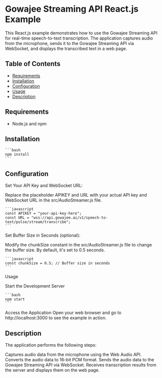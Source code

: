 # Gowajee Streaming API React.js Example

This React.js example demonstrates how to use the Gowajee Streaming API for real-time speech-to-text transcription. The application captures audio from the microphone, sends it to the Gowajee Streaming API via WebSocket, and displays the transcribed text in a web page.

## Table of Contents

- [Requirements](#requirements)
- [Installation](#installation)
- [Configuration](#configuration)
- [Usage](#usage)
- [Description](#description)

## Requirements

- Node.js and npm

## Installation
    ```bash
    npm install
    ```

## Configuration

Set Your API Key and WebSocket URL:

Replace the placeholder APIKEY and URL with your actual API key and WebSocket URL in the src/AudioStreamer.js file.

    ```javascript
    const APIKEY = "your-api-key-here";
    const URL = "wss://api.gowajee.ai/v1/speech-to-text/pulse/stream/transcribe";
    ```

Set Buffer Size in Seconds (optional):

Modify the chunkSize constant in the src/AudioStreamer.js file to change the buffer size. By default, it's set to 0.5 seconds.

    ```javascript
    const chunkSize = 0.5; // Buffer size in seconds
    ```

Usage

Start the Development Server

    ```bash
    npm start
    ```

Access the Application
Open your web browser and go to http://localhost:3000 to see the example in action.

## Description

The application performs the following steps:

Captures audio data from the microphone using the Web Audio API.
Converts the audio data to 16-bit PCM format.
Sends the audio data to the Gowajee Streaming API via WebSocket.
Receives transcription results from the server and displays them on the web page.